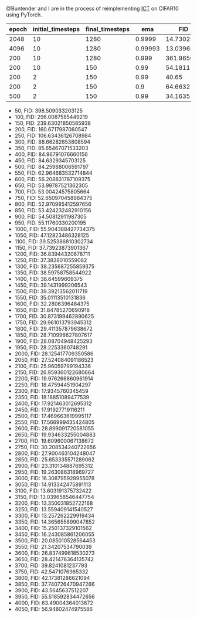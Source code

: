 @Buntender and I are in the process of reimplementing [ICT](https://arxiv.org/abs/2310.14189v1) on CIFAR10 using PyTorch.

|  epoch   | initial_timesteps  | final_timesteps | ema | FID |
|  ----    |    ----   |    ----    |     ----   |   ----  | 
|   2048   |     10    |    1280    |    0.9999  | 14.7302532   |
|   4096   |     10    |    1280    |    0.99993 | 13.039658    |
|   200    |     10    |    1280    |    0.999   | 361.96563 |
|   200    |     10    |    150     |    0.99    | 54.1811   |
|   200    |     2     |    150     |    0.99    |  40.65    |
|   200    |     2     |    150     |    0.9     | 64.6632   |
|   500    |     2     |    150     |    0.99    |  34.1635  |



 - 50, FID: 398.509033203125
 - 100, FID: 296.0087585449219
 - 150, FID: 239.63021850585938
 - 200, FID: 160.6717987060547
 - 250, FID: 106.63436126708984
 - 300, FID: 88.66282653808594
 - 350, FID: 85.65467071533203
 - 400, FID: 84.96791076660156
 - 450, FID: 84.6329345703125
 - 500, FID: 84.25988006591797
 - 550, FID: 62.964683532714844
 - 600, FID: 56.208831787109375
 - 650, FID: 53.99787521362305
 - 700, FID: 53.00424575805664
 - 750, FID: 52.650970458984375
 - 800, FID: 52.970985412597656
 - 850, FID: 53.424232482910156
 - 900, FID: 54.50812911987305
 - 950, FID: 55.11760330200195
 - 1000, FID: 55.904388427734375
 - 1050, FID: 47.12823486328125
 - 1100, FID: 39.525386810302734
 - 1150, FID: 37.73923873901367
 - 1200, FID: 36.83944320678711
 - 1250, FID: 37.3828010559082
 - 1300, FID: 38.235687255859375
 - 1350, FID: 38.59758758544922
 - 1400, FID: 38.64599609375
 - 1450, FID: 39.1431999206543
 - 1500, FID: 39.39213562011719
 - 1550, FID: 35.01113510131836
 - 1600, FID: 32.2806396484375
 - 1650, FID: 31.84785270690918
 - 1700, FID: 30.873199462890625
 - 1750, FID: 29.961013793945312
 - 1800, FID: 29.411357879638672
 - 1850, FID: 28.710996627807617
 - 1900, FID: 28.08704948425293
 - 1950, FID: 28.2253360748291
 - 2000, FID: 28.125417709350586
 - 2050, FID: 27.524084091186523
 - 2100, FID: 25.96059799194336
 - 2150, FID: 26.959360122680664
 - 2200, FID: 19.976266860961914
 - 2250, FID: 18.47594451904297
 - 2300, FID: 17.9345760345459
 - 2350, FID: 18.18851089477539
 - 2400, FID: 17.921463012695312
 - 2450, FID: 17.91927719116211
 - 2500, FID: 17.469663619995117
 - 2550, FID: 17.566999435424805
 - 2600, FID: 28.899091720581055
 - 2650, FID: 19.934633255004883
 - 2700, FID: 19.609600067138672
 - 2750, FID: 30.208534240722656
 - 2800, FID: 27.900463104248047
 - 2850, FID: 25.653335571289062
 - 2900, FID: 23.310134887695312
 - 2950, FID: 19.263086318969727
 - 3000, FID: 16.308795928955078
 - 3050, FID: 14.913342475891113
 - 3100, FID: 13.603191375732422
 - 3150, FID: 13.039658546447754
 - 3200, FID: 13.350031852722168
 - 3250, FID: 13.559409141540527
 - 3300, FID: 13.257262229919434
 - 3350, FID: 14.365655899047852
 - 3400, FID: 15.250137329101562
 - 3450, FID: 16.243085861206055
 - 3500, FID: 20.085010528564453
 - 3550, FID: 21.34207534790039
 - 3600, FID: 26.837499618530273
 - 3650, FID: 28.421476364135742
 - 3700, FID: 39.8241081237793
 - 3750, FID: 42.5471076965332
 - 3800, FID: 42.17381286621094
 - 3850, FID: 37.740726470947266
 - 3900, FID: 43.5645637512207
 - 3950, FID: 55.518592834472656
 - 4000, FID: 63.49004364013672
 - 4050, FID: 56.94802474975586
